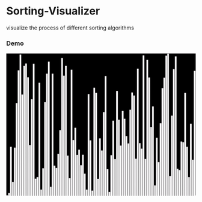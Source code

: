 # Sorting-Visualizer
visualize the process of different sorting algorithms

### Demo
![](Sorting.gif)
